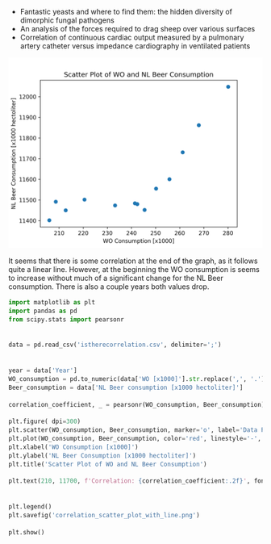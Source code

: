 * Fantastic yeasts and where to find them: the hidden diversity of dimorphic fungal pathogens
* An analysis of the forces required to drag sheep over various surfaces
* Correlation of continuous cardiac output measured by a pulmonary artery catheter versus impedance cardiography in ventilated patients

![1695851226964](image/solution_thomasnorton/1695851226964.png)


It seems that there is some correlation at the end of the graph, as it follows quite a linear line. However, at the beginning the WO consumption is seems to increase without much of a significant change for the NL Beer consumption. There is also a couple years both values drop.



```python
import matplotlib as plt
import pandas as pd
from scipy.stats import pearsonr


data = pd.read_csv('istherecorrelation.csv', delimiter=';')


year = data['Year']
WO_consumption = pd.to_numeric(data['WO [x1000]'].str.replace(',', '.'))
Beer_consumption = data['NL Beer consumption [x1000 hectoliter]']

correlation_coefficient, _ = pearsonr(WO_consumption, Beer_consumption)

plt.figure( dpi=300)
plt.scatter(WO_consumption, Beer_consumption, marker='o', label='Data Points')
plt.plot(WO_consumption, Beer_consumption, color='red', linestyle='-', linewidth=1, label='Line Connecting Data')
plt.xlabel('WO Consumption [x1000]')
plt.ylabel('NL Beer Consumption [x1000 hectoliter]')
plt.title('Scatter Plot of WO and NL Beer Consumption')

plt.text(210, 11700, f'Correlation: {correlation_coefficient:.2f}', fontsize=12)


plt.legend()
plt.savefig('correlation_scatter_plot_with_line.png')

plt.show()
```
